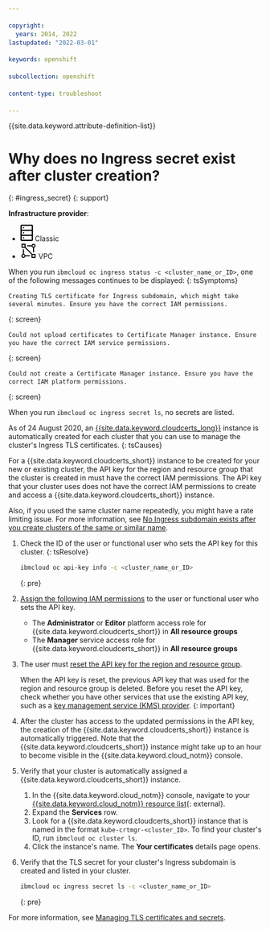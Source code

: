 ```yaml
---

copyright: 
  years: 2014, 2022
lastupdated: "2022-03-01"

keywords: openshift

subcollection: openshift

content-type: troubleshoot

---
```


{{site.data.keyword.attribute-definition-list}}


# Why does no Ingress secret exist after cluster creation?
{: #ingress_secret}
{: support}

**Infrastructure provider**:
* ![Classic infrastructure provider icon.](images/icon-classic-2.svg) Classic
* ![VPC infrastructure provider icon.](images/icon-vpc-2.svg) VPC


When you run `ibmcloud oc ingress status -c <cluster_name_or_ID>`, one of the following messages continues to be displayed:
{: tsSymptoms}

```
Creating TLS certificate for Ingress subdomain, which might take several minutes. Ensure you have the correct IAM permissions.
```
{: screen}

```
Could not upload certificates to Certificate Manager instance. Ensure you have the correct IAM service permissions.
```
{: screen}

```
Could not create a Certificate Manager instance. Ensure you have the correct IAM platform permissions.
```
{: screen}


When you run `ibmcloud oc ingress secret ls`, no secrets are listed.


As of 24 August 2020, an [{{site.data.keyword.cloudcerts_long}}](/docs/certificate-manager?topic=certificate-manager-about-certificate-manager) instance is automatically created for each cluster that you can use to manage the cluster's Ingress TLS certificates.
{: tsCauses}

For a {{site.data.keyword.cloudcerts_short}} instance to be created for your new or existing cluster, the API key for the region and resource group that the cluster is created in must have the correct IAM permissions. The API key that your cluster uses does not have the correct IAM permissions to create and access a {{site.data.keyword.cloudcerts_short}} instance.

Also, if you used the same cluster name repeatedly, you might have a rate limiting issue. For more information, see [No Ingress subdomain exists after you create clusters of the same or similar name](/docs/containers?topic=containers-cs_rate_limit).


1. Check the ID of the user or functional user who sets the API key for this cluster.
{: tsResolve}

    ```sh
    ibmcloud oc api-key info -c <cluster_name_or_ID>
    ```
    {: pre}

2. [Assign the following IAM permissions](/docs/openshift?topic=openshift-users#add_users) to the user or functional user who sets the API key.
    * The **Administrator** or **Editor** platform access role for {{site.data.keyword.cloudcerts_short}} in **All resource groups**
    * The **Manager** service access role for {{site.data.keyword.cloudcerts_short}} in **All resource groups**
3. The user must [reset the API key for the region and resource group](/docs/openshift?topic=openshift-access-creds#api_key_most_cases).

    When the API key is reset, the previous API key that was used for the region and resource group is deleted. Before you reset the API key, check whether you have other services that use the existing API key, such as a [key management service (KMS) provider](/docs/openshift?topic=openshift-encryption#keyprotect).
    {: important}

4. After the cluster has access to the updated permissions in the API key, the creation of the {{site.data.keyword.cloudcerts_short}} instance is automatically triggered. Note that the {{site.data.keyword.cloudcerts_short}} instance might take up to an hour to become visible in the {{site.data.keyword.cloud_notm}} console.
5. Verify that your cluster is automatically assigned a {{site.data.keyword.cloudcerts_short}} instance.
    1. In the {{site.data.keyword.cloud_notm}} console, navigate to your [{{site.data.keyword.cloud_notm}} resource list](https://cloud.ibm.com/resources){: external}.
    2. Expand the **Services** row.
    3. Look for a {{site.data.keyword.cloudcerts_short}} instance that is named in the format `kube-crtmgr-<cluster_ID>`. To find your cluster's ID, run `ibmcloud oc cluster ls`.
    4. Click the instance's name. The **Your certificates** details page opens.
6. Verify that the TLS secret for your cluster's Ingress subdomain is created and listed in your cluster.
    ```sh
    ibmcloud oc ingress secret ls -c <cluster_name_or_ID>
    ```
    {: pre}


For more information, see [Managing TLS certificates and secrets](/docs/containers?topic=containers-ingress-types#manage_certs).




